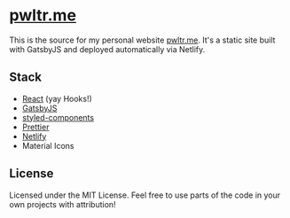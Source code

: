 # [pwltr.me](https://pwltr.me)

This is the source for my personal website [pwltr.me](https://pwltr.me). It's a static site built with GatsbyJS and deployed automatically via Netlify.

## Stack

- [React](https://github.com/facebook/react) (yay Hooks!)
- [GatsbyJS](https://www.gatsbyjs.org/)
- [styled-components](https://github.com/styled-components)
- [Prettier](https://github.com/prettier/prettier)
- [Netlify](https://netlify.com)
- Material Icons

## License

Licensed under the MIT License. Feel free to use parts of the code in your own projects with attribution!
